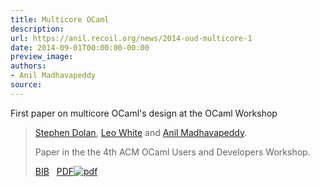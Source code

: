 ```yaml
---
title: Multicore OCaml
description:
url: https://anil.recoil.org/news/2014-oud-multicore-1
date: 2014-09-01T00:00:00-00:00
preview_image:
authors:
- Anil Madhavapeddy
source:
---
```


<p>First paper on multicore OCaml's design at the OCaml Workshop</p>

<blockquote class="paper noquote">
  <div class="paper-info">
  
  <p><a href="https://github.com/stedolan"><span style="text-wrap:nowrap">Stephen Dolan</span></a>, <a href="https://github.com/lpw25"><span style="text-wrap:nowrap">Leo White</span></a> and <a href="https://anil.recoil.org"><span style="text-wrap:nowrap">Anil Madhavapeddy</span></a>.</p>
  <p>Paper in the the 4th ACM OCaml Users and Developers Workshop.</p>
  <p><a href="https://anil.recoil.org/papers/2014-oud-multicore.bib">BIB</a>
 &nbsp; <a href="https://anil.recoil.org/papers/2014-oud-multicore.pdf"><span class="nobreak">PDF<img src="https://anil.recoil.org/assets/pdf.svg" alt="pdf" class="inline-icon"></span></a>
</p>
  </div>
</blockquote>




